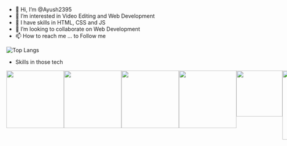 - 👋 Hi, I’m @Ayush2395
- 👀 I’m interested in Video Editing and Web Development
- 🌱 I have skills in HTML, CSS and JS
- 💞️ I’m looking to collaborate on Web Development
- 📫 How to reach me ... to Follow me


![Top Langs](https://github-readme-stats.vercel.app/api/top-langs/?username=Ayush2395&layout=compact&theme=algolia&show_icons=true)

- Skills in those tech
<div style='display:flex'>
<img src='https://upload.wikimedia.org/wikipedia/commons/thumb/a/a7/React-icon.svg/150px-React-icon.svg.png' style='width:150px' />
<img src='https://upload.wikimedia.org/wikipedia/commons/6/6a/JavaScript-logo.png' style='width:150px' />
<img src='https://cdn.pixabay.com/photo/2017/08/05/11/16/logo-2582748_1280.png' width='150px'/>
  <img src='https://cdn.pixabay.com/photo/2017/08/05/11/16/logo-2582747_1280.png' style='width:150px'/>
  <img src='https://firebase.google.com/downloads/brand-guidelines/PNG/logo-vertical.png' width='120px'/>
  <img src='https://infinapps.com/wp-content/uploads/2018/10/mongodb-logo.png' width='180px'/>
</div>
<!---
Ayush2395/Ayush2395 is a ✨ special ✨ repository because its `README.md` (this file) appears on your GitHub profile.
You can click the Preview link to take a look at your changes.
--->

